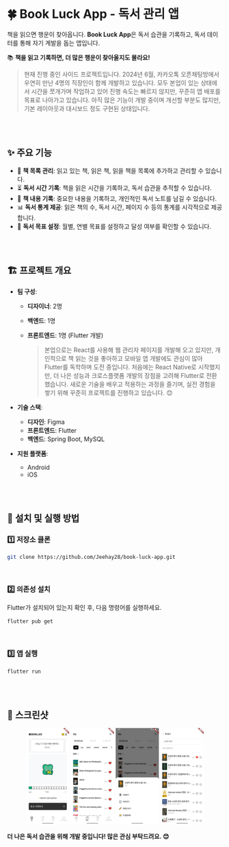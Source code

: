 # 🍀 **Book Luck App - 독서 관리 앱**

책을 읽으면 행운이 찾아옵니다. **Book Luck App**은 독서 습관을 기록하고, 독서 데이터를 통해 자기 계발을 돕는 앱입니다.

📚 **책을 읽고 기록하면, 더 많은 행운이 찾아올지도 몰라요!**

> 현재 진행 중인 사이드 프로젝트입니다. 2024년 6월, 카카오톡 오픈채팅방에서 우연히 만난 4명의 직장인이 함께 개발하고 있습니다. 모두 본업이 있는 상태에서 시간을 쪼개가며 작업하고 있어 진행 속도는 빠르지 않지만, 꾸준히 앱 배포를 목표로 나아가고 있습니다. 아직 많은 기능이 개발 중이며 개선할 부분도 많지만, 기본 레이아웃과 대시보드 정도 구현된 상태입니다.

<br><br>

## ✨ 주요 기능
- 📖 **책 목록 관리**: 읽고 있는 책, 읽은 책, 읽을 책을 목록에 추가하고 관리할 수 있습니다.
- ⏳ **독서 시간 기록**: 책을 읽은 시간을 기록하고, 독서 습관을 추적할 수 있습니다.
- 📝 **책 내용 기록**: 중요한 내용을 기록하고, 개인적인 독서 노트를 남길 수 있습니다.
- 📊 **독서 통계 제공**: 읽은 책의 수, 독서 시간, 페이지 수 등의 통계를 시각적으로 제공합니다.
- 🎯 **독서 목표 설정**: 월별, 연별 목표를 설정하고 달성 여부를 확인할 수 있습니다.

<br><br>

## 🏗 프로젝트 개요

- **팀 구성**:
  - **디자이너**: 2명
  - **백엔드**: 1명
  - **프론트엔드**: 1명 (Flutter 개발)

    > 본업으로는 React를 사용해 웹 관리자 페이지를 개발해 오고 있지만, 개인적으로 책 읽는 것을 좋아하고 모바일 앱 개발에도 관심이 많아 Flutter를 독학하며 도전 중입니다. 처음에는 React Native로 시작했지만, 더 나은 성능과 크로스플랫폼 개발의 장점을 고려해 Flutter로 전환했습니다. 새로운 기술을 배우고 적용하는 과정을 즐기며, 실전 경험을 쌓기 위해 꾸준히 프로젝트를 진행하고 있습니다. 😊


- **기술 스택**:
  - **디자인**: Figma
  - **프론트엔드**: Flutter
  - **백엔드**: Spring Boot, MySQL

- **지원 플랫폼**:
  - Android
  - iOS

<br><br>

## 🚀 설치 및 실행 방법

### 1️⃣ 저장소 클론
```bash
git clone https://github.com/Jeehay28/book-luck-app.git
```

<br>

### 2️⃣ 의존성 설치
Flutter가 설치되어 있는지 확인 후, 다음 명령어를 실행하세요.
```bash
flutter pub get
```

<br>

### 3️⃣ 앱 실행
```bash
flutter run
```

<br><br>

## 📸 스크린샷
<p align="center">
  <img src="./home.png" width="20%">
  <img src="./bookshelf.png" width="20%">
  <img src="./modal.png" width="20%">
  <img src="./search.png" width="20%">
</p>


**더 나은 독서 습관을 위해 개발 중입니다! 많은 관심 부탁드려요. 😊**

